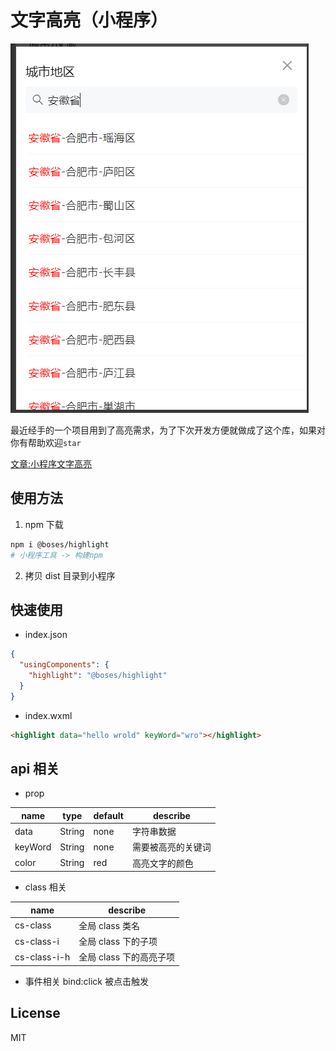 # 文字高亮（小程序）

![背景](/bg.png)

最近经手的一个项目用到了高亮需求，为了下次开发方便就做成了这个库，如果对你有帮助欢迎`star`

[文章:小程序文字高亮](https://github.com/bosens-China/blog/issues/61)

## 使用方法

1. npm 下载

```sh
npm i @boses/highlight
# 小程序工具 -> 构建npm
```

2. 拷贝 dist 目录到小程序

## 快速使用

- index.json

```json
{
  "usingComponents": {
    "highlight": "@boses/highlight"
  }
}
```

- index.wxml

```html
<highlight data="hello wrold" keyWord="wro"></highlight>
```

## api 相关

- prop

| name    | type   | default | describe           |
| ------- | ------ | ------- | ------------------ |
| data    | String | none    | 字符串数据         |
| keyWord | String | none    | 需要被高亮的关键词 |
| color   | String | red     | 高亮文字的颜色     |

- class 相关

| name         | describe                |
| ------------ | ----------------------- |
| cs-class     | 全局 class 类名         |
| cs-class-i   | 全局 class 下的子项     |
| cs-class-i-h | 全局 class 下的高亮子项 |

- 事件相关
  bind:click 被点击触发

## License

MIT
